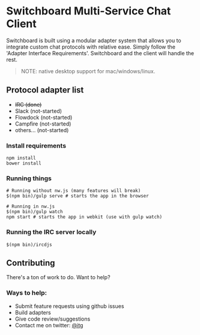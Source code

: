 # Switchboard Multi-Service Chat Client 

Switchboard is built using a modular adapter system that allows you to integrate custom chat protocols with relative ease. Simply follow the 'Adapter Interface Requirements'. Switchboard and the client will handle the rest.

> NOTE: native desktop support for mac/windows/linux.

## Protocol adapter list

- ~~IRC (done)~~
- Slack (not-started)
- Flowdock (not-started)
- Campfire (not-started) 
- others... (not-started)

### Install requirements
```shell
npm install
bower install
```

### Running things
```shell
# Running without nw.js (many features will break)
$(npm bin)/gulp serve # starts the app in the browser

# Running in nw.js
$(npm bin)/gulp watch 
npm start # starts the app in webkit (use with gulp watch)
```

### Running the IRC server locally
```shell
$(npm bin)/ircdjs
```

## Contributing

There's a ton of work to do. Want to help?

### Ways to help:

- Submit feature requests using github issues
- Build adapters
- Give code review/suggestions
- Contact me on twitter: [@itg](http://twitter.com/itg)
